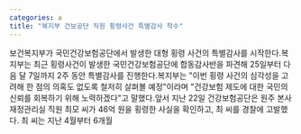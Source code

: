 ```yaml
---
categories: a
title: "복지부 건보공단 직원 횡령사건 특별감사 착수"
---
```

보건복지부가 국민건강보험공단에서 발생한 대형 횡령 사건의 특별감사를 시작한다.복지부는 최근 횡령사건이 발생한 국민건강보험공단에 합동감사반을 파견해 25일부터 다음 달 7일까지 2주 동안 특별감사를 진행한다.복지부는 "이번 횡령 사건의 심각성을 고려해 한 점의 의혹도 없도록 철저히 살펴볼 예정"이라며 "건강보험 제도에 대한 국민의 신뢰를 회복하기 위해 노력하겠다"고 말했다.앞서 지난 22일 건강보험공단은 원주 본사 재정관리실 직원 최모 씨가 46억 원을 횡령한 사실을 확인하고, 최 씨를 경찰에 고발했다. 최 씨는 지난 4월부터 6개월